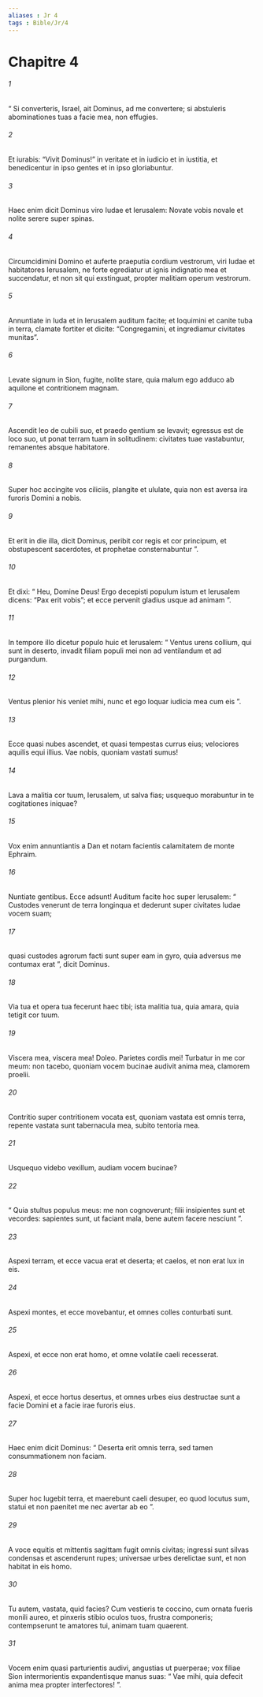 ```yaml
---
aliases : Jr 4
tags : Bible/Jr/4
---
```


# Chapitre 4

###### 1
“ Si converteris, Israel, ait Dominus, ad me convertere; si abstuleris abominationes tuas a facie mea, non effugies.
###### 2
Et iurabis: “Vivit Dominus!” in veritate et in iudicio et in iustitia, et benedicentur in ipso gentes et in ipso gloriabuntur.
###### 3
Haec enim dicit Dominus viro Iudae et Ierusalem: Novate vobis novale et nolite serere super spinas.
###### 4
Circumcidimini Domino et auferte praeputia cordium vestrorum, viri Iudae et habitatores Ierusalem, ne forte egrediatur ut ignis indignatio mea et succendatur, et non sit qui exstinguat, propter malitiam operum vestrorum.
###### 5
Annuntiate in Iuda et in Ierusalem auditum facite; et loquimini et canite tuba in terra, clamate fortiter et dicite: “Congregamini, et ingrediamur civitates munitas”.
###### 6
Levate signum in Sion, fugite, nolite stare, quia malum ego adduco ab aquilone et contritionem magnam.
###### 7
Ascendit leo de cubili suo, et praedo gentium se levavit; egressus est de loco suo, ut ponat terram tuam in solitudinem: civitates tuae vastabuntur, remanentes absque habitatore.
###### 8
Super hoc accingite vos ciliciis, plangite et ululate, quia non est aversa ira furoris Domini a nobis.
###### 9
Et erit in die illa, dicit Dominus, peribit cor regis et cor principum, et obstupescent sacerdotes, et prophetae consternabuntur ”.
###### 10
Et dixi: “ Heu, Domine Deus! Ergo decepisti populum istum et Ierusalem dicens: “Pax erit vobis”; et ecce pervenit gladius usque ad animam ”.
###### 11
In tempore illo dicetur populo huic et Ierusalem: “ Ventus urens collium, qui sunt in deserto, invadit filiam populi mei non ad ventilandum et ad purgandum.
###### 12
Ventus plenior his veniet mihi, nunc et ego loquar iudicia mea cum eis ”.
###### 13
Ecce quasi nubes ascendet, et quasi tempestas currus eius; velociores aquilis equi illius. Vae nobis, quoniam vastati sumus!
###### 14
Lava a malitia cor tuum, Ierusalem, ut salva fias; usquequo morabuntur in te cogitationes iniquae?
###### 15
Vox enim annuntiantis a Dan et notam facientis calamitatem de monte Ephraim.
###### 16
Nuntiate gentibus. Ecce adsunt! Auditum facite hoc super Ierusalem: “ Custodes venerunt de terra longinqua et dederunt super civitates Iudae vocem suam;
###### 17
quasi custodes agrorum facti sunt super eam in gyro, quia adversus me contumax erat ”, dicit Dominus.
###### 18
Via tua et opera tua fecerunt haec tibi; ista malitia tua, quia amara, quia tetigit cor tuum.
###### 19
Viscera mea, viscera mea! Doleo. Parietes cordis mei! Turbatur in me cor meum: non tacebo, quoniam vocem bucinae audivit anima mea, clamorem proelii.
###### 20
Contritio super contritionem vocata est, quoniam vastata est omnis terra, repente vastata sunt tabernacula mea, subito tentoria mea.
###### 21
Usquequo videbo vexillum, audiam vocem bucinae?
###### 22
“ Quia stultus populus meus: me non cognoverunt; filii insipientes sunt et vecordes: sapientes sunt, ut faciant mala, bene autem facere nesciunt ”.
###### 23
Aspexi terram, et ecce vacua erat et deserta; et caelos, et non erat lux in eis.
###### 24
Aspexi montes, et ecce movebantur, et omnes colles conturbati sunt.
###### 25
Aspexi, et ecce non erat homo, et omne volatile caeli recesserat.
###### 26
Aspexi, et ecce hortus desertus, et omnes urbes eius destructae sunt a facie Domini et a facie irae furoris eius.
###### 27
Haec enim dicit Dominus: “ Deserta erit omnis terra, sed tamen consummationem non faciam.
###### 28
Super hoc lugebit terra, et maerebunt caeli desuper, eo quod locutus sum, statui et non paenitet me nec avertar ab eo ”.
###### 29
A voce equitis et mittentis sagittam fugit omnis civitas; ingressi sunt silvas condensas et ascenderunt rupes; universae urbes derelictae sunt, et non habitat in eis homo.
###### 30
Tu autem, vastata, quid facies? Cum vestieris te coccino, cum ornata fueris monili aureo, et pinxeris stibio oculos tuos, frustra componeris; contempserunt te amatores tui, animam tuam quaerent.
###### 31
Vocem enim quasi parturientis audivi, angustias ut puerperae; vox filiae Sion intermorientis expandentisque manus suas: “ Vae mihi, quia defecit anima mea propter interfectores! ”.

